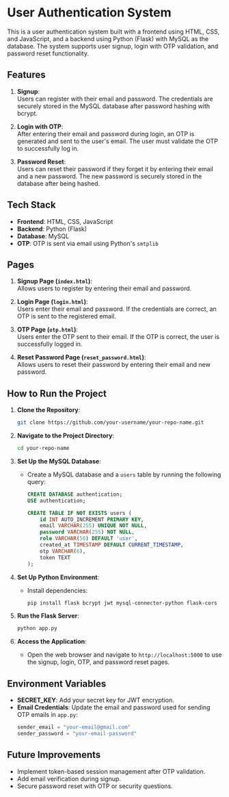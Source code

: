# User Authentication System

This is a user authentication system built with a frontend using HTML, CSS, and JavaScript, and a backend using Python (Flask) with MySQL as the database. The system supports user signup, login with OTP validation, and password reset functionality.

## Features

1. **Signup**:  
   Users can register with their email and password. The credentials are securely stored in the MySQL database after password hashing with bcrypt.

2. **Login with OTP**:  
   After entering their email and password during login, an OTP is generated and sent to the user's email. The user must validate the OTP to successfully log in.

3. **Password Reset**:  
   Users can reset their password if they forget it by entering their email and a new password. The new password is securely stored in the database after being hashed.

## Tech Stack

- **Frontend**: HTML, CSS, JavaScript
- **Backend**: Python (Flask)
- **Database**: MySQL
- **OTP**: OTP is sent via email using Python's `smtplib`

## Pages

1. **Signup Page (`index.html`)**:  
   Allows users to register by entering their email and password.

2. **Login Page (`login.html`)**:  
   Users enter their email and password. If the credentials are correct, an OTP is sent to the registered email.

3. **OTP Page (`otp.html`)**:  
   Users enter the OTP sent to their email. If the OTP is correct, the user is successfully logged in.

4. **Reset Password Page (`reset_password.html`)**:  
   Allows users to reset their password by entering their email and new password.

## How to Run the Project

1. **Clone the Repository**:
    ```bash
    git clone https://github.com/your-username/your-repo-name.git
    ```

2. **Navigate to the Project Directory**:
    ```bash
    cd your-repo-name
    ```

3. **Set Up the MySQL Database**:
    - Create a MySQL database and a `users` table by running the following query:
      ```sql
      CREATE DATABASE authentication;
      USE authentication;
      
      CREATE TABLE IF NOT EXISTS users (
          id INT AUTO_INCREMENT PRIMARY KEY,
          email VARCHAR(255) UNIQUE NOT NULL,
          password VARCHAR(255) NOT NULL,
          role VARCHAR(50) DEFAULT 'user',
          created_at TIMESTAMP DEFAULT CURRENT_TIMESTAMP,
          otp VARCHAR(6),
          token TEXT
      );
      ```

4. **Set Up Python Environment**:
    - Install dependencies:
      ```bash
      pip install flask bcrypt jwt mysql-connector-python flask-cors
      ```

5. **Run the Flask Server**:
    ```bash
    python app.py
    ```

6. **Access the Application**:
    - Open the web browser and navigate to `http://localhost:5000` to use the signup, login, OTP, and password reset pages.

## Environment Variables

- **SECRET_KEY**: Add your secret key for JWT encryption.
- **Email Credentials**: Update the email and password used for sending OTP emails in `app.py`:
    ```python
    sender_email = "your-email@gmail.com"
    sender_password = "your-email-password"
    ```

## Future Improvements

- Implement token-based session management after OTP validation.
- Add email verification during signup.
- Secure password reset with OTP or security questions.
